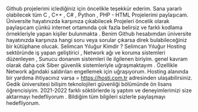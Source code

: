 Github projelerimi iclediğiniz için öncelikle teşekkür ederim.
Sana yararlı olabilecek tüm C , C++ , C# , Python , PHP - HTML Projelerimi paylaşıcam.
Üniversite hayatınızda karşınıza çıkabilecek Projeleri öncelik olarak paylaşıcam çünkü internet ortamında çok fazla belirsiz ve farklı kodlama örnekleriyle
yapan kişiler bulunmakta . Benim Github hesabımdan üniversite hayatınızda karşınıza hangi soru veya sorular çıkarsa direk bulabileceğiniz bir kütüphane olucak.
Selimcan Yıluğur Kimdir ?
Selimcan Yıluğur Hosting sektöründe iş yapan geliştirici , Network ağı ve koruma sistemleri düzenleyen , Sunucu donanım sistemleri ile ilgilenen biriyim.
genel kavram olarak daha çok Siber güvenlik sistemleriyle uğraşmaktayım . Özellikle Network ağındaki saldırıları engellemek için uğraşıyorum.
Hosting alanında bir yardıma ihtiyacınız varsa = https://hosti.com.tr adresinden ulaşabilirsiniz.
Gedik üniversitesi bilişim teknolojileri güvenliği bölümünde ön lisans öğrencisiyim. 2021-2022
farklı söktörlerde iş yaptım ve deneyimlerimizi size aktarmayı hedefliyorum . Bildiğim tüm bilgileri sizlerle paylaşmayı hedefliyorum.
